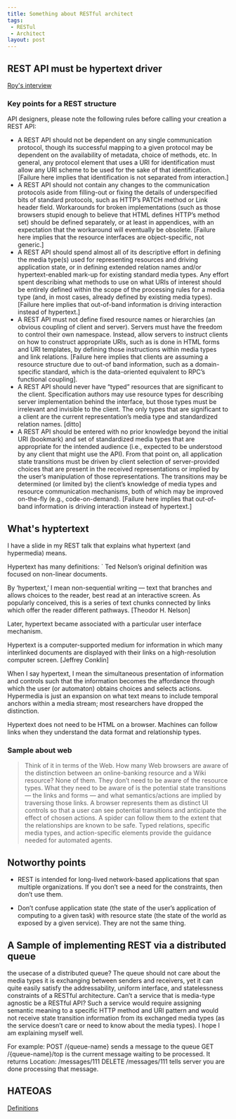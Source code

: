 ```yaml
---
title: Something about RESTful architect
tags:
 - RESTul
 - Architect
layout: post
---
```




## REST API must be hypertext driver
[Roy's interview](http://roy.gbiv.com/untangled/2008/rest-apis-must-be-hypertext-driven)

### Key points for a REST structure
API designers, please note the following rules before calling your creation a REST API:

- A REST API should not be dependent on any single communication protocol, though its successful mapping to a given protocol may be dependent on the availability of metadata, choice of methods, etc. In general, any protocol element that uses a URI for identification must allow any URI scheme to be used for the sake of that identification. [Failure here implies that identification is not separated from interaction.]
- A REST API should not contain any changes to the communication protocols aside from filling-out or fixing the details of underspecified bits of standard protocols, such as HTTP’s PATCH method or Link header field. Workarounds for broken implementations (such as those browsers stupid enough to believe that HTML defines HTTP’s method set) should be defined separately, or at least in appendices, with an expectation that the workaround will eventually be obsolete. [Failure here implies that the resource interfaces are object-specific, not generic.]
- A REST API should spend almost all of its descriptive effort in defining the media type(s) used for representing resources and driving application state, or in defining extended relation names and/or hypertext-enabled mark-up for existing standard media types. Any effort spent describing what methods to use on what URIs of interest should be entirely defined within the scope of the processing rules for a media type (and, in most cases, already defined by existing media types). [Failure here implies that out-of-band information is driving interaction instead of hypertext.]
- A REST API must not define fixed resource names or hierarchies (an obvious coupling of client and server). Servers must have the freedom to control their own namespace. Instead, allow servers to instruct clients on how to construct appropriate URIs, such as is done in HTML forms and URI templates, by defining those instructions within media types and link relations. [Failure here implies that clients are assuming a resource structure due to out-of band information, such as a domain-specific standard, which is the data-oriented equivalent to RPC’s functional coupling].
- A REST API should never have “typed” resources that are significant to the client. Specification authors may use resource types for describing server implementation behind the interface, but those types must be irrelevant and invisible to the client. The only types that are significant to a client are the current representation’s media type and standardized relation names. [ditto]
- A REST API should be entered with no prior knowledge beyond the initial URI (bookmark) and set of standardized media types that are appropriate for the intended audience (i.e., expected to be understood by any client that might use the API). From that point on, all application state transitions must be driven by client selection of server-provided choices that are present in the received representations or implied by the user’s manipulation of those representations. The transitions may be determined (or limited by) the client’s knowledge of media types and resource communication mechanisms, both of which may be improved on-the-fly (e.g., code-on-demand). [Failure here implies that out-of-band information is driving interaction instead of hypertext.]




## What's hyptertext
I have a slide in my REST talk that explains what hypertext (and hypermedia) means.

Hypertext has many definitions:
` 
Ted Nelson’s original definition was focused on non-linear documents.

By ‘hypertext,’ I mean non-sequential writing — text that branches and allows choices to the reader, best read at an interactive screen. As popularly conceived, this is a series of text chunks connected by links which offer the reader different pathways. [Theodor H. Nelson]

Later, hypertext became associated with a particular user interface mechanism.

Hypertext is a computer-supported medium for information in which many interlinked
documents are displayed with their links on a high-resolution computer screen. [Jeffrey Conklin]

When I say hypertext, I mean the simultaneous presentation of information and controls such that the information becomes the affordance through which the user (or automaton) obtains choices and selects actions. Hypermedia is just an expansion on what text means to include temporal anchors within a media stream; most researchers have dropped the distinction.

Hypertext does not need to be HTML on a browser. Machines can follow links when they understand the data format and relationship types.

### Sample about web
> Think of it in terms of the Web. How many Web browsers are aware of the distinction between an online-banking resource and a Wiki resource? None of them. They don’t need to be aware of the resource types. What they need to be aware of is the potential state transitions — the links and forms — and what semantics/actions are implied by traversing those links. A browser represents them as distinct UI controls so that a user can see potential transitions and anticipate the effect of chosen actions. A spider can follow them to the extent that the relationships are known to be safe. Typed relations, specific media types, and action-specific elements provide the guidance needed for automated agents.


## Notworthy points

- REST is intended for long-lived network-based applications that span multiple organizations. If you don’t see a need for the constraints, then don’t use them. 

- Don’t confuse application state (the state of the user’s application of computing to a given task) with resource state (the state of the world as exposed by a given service). They are not the same thing.
 
## A Sample of implementing REST via a distributed queue
the usecase of a distributed queue? The queue should not care about the media types it is exchanging between senders and receivers, yet it can quite easily satisfy the addressability, uniform interface, and statelessness constraints of a RESTful architecture. Can’t a service that is media-type agnostic be a RESTful API? Such a service would require assigning semantic meaning to a specific HTTP method and URI pattern and would not receive state transition information from its exchanged media types (as the service doesn’t care or need to know about the media types). I hope I am explaining myself well.

For example:
POST /{queue-name} sends a message to the queue
GET /{queue-name}/top is the current message waiting to be processed. It returns
Location: /messages/111
DELETE /messages/111 tells server you are done processing that message.

## HATEOAS
[Definitions](https://en.wikipedia.org/wiki/HATEOAS)
